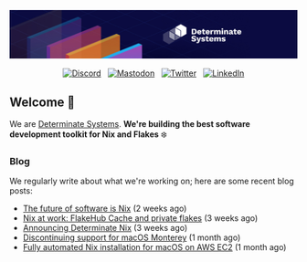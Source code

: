<p align="center">
  <a href="https://determinate.systems" target="_blank"><img src="https://raw.githubusercontent.com/determinatesystems/.github/main/.github/banner.jpg"></a>
</p>
<p align="center">
  &nbsp;<a href="https://determinate.systems/discord" target="_blank"><img alt="Discord" src="https://img.shields.io/discord/1116012109709463613?style=for-the-badge&logo=discord&logoColor=%23ffffff&label=Discord&labelColor=%234253e8&color=%23e4e2e2"></a>&nbsp;
  &nbsp;<a href="https://hachyderm.io/@determinatesystems" target="_blank"><img alt="Mastodon" src="https://img.shields.io/badge/Mastodon-6468fa?style=for-the-badge&logo=mastodon&logoColor=%23ffffff"></a>&nbsp;
  &nbsp;<a href="https://twitter.com/DeterminateSys" target="_blank"><img alt="Twitter" src="https://img.shields.io/badge/Twitter-303030?style=for-the-badge&logo=x&logoColor=%23ffffff"></a>&nbsp;
  &nbsp;<a href="https://www.linkedin.com/company/determinate-systems" target="_blank"><img alt="LinkedIn" src="https://img.shields.io/badge/LinkedIn-1667be?style=for-the-badge&logo=linkedin&logoColor=%23ffffff"></a>&nbsp;
</p>

## Welcome 👋

We are [Determinate Systems](https://determinate.systems).
**We're building the best software development toolkit for Nix and Flakes** ❄️

### Blog 

We regularly write about what we're working on; here are some recent blog posts:


- [The future of software is Nix](https://determinate.systems/posts/the-future-is-nix/) (2 weeks ago)
- [Nix at work: FlakeHub Cache and private flakes](https://determinate.systems/posts/flakehub-cache-and-private-flakes/) (3 weeks ago)
- [Announcing Determinate Nix](https://determinate.systems/posts/announcing-determinate-nix/) (3 weeks ago)
- [Discontinuing support for macOS Monterey](https://determinate.systems/posts/nix-installer-macos-12-monterey/) (1 month ago)
- [Fully automated Nix installation for macOS on AWS EC2](https://determinate.systems/posts/unattended-nix-install-macos-aws-ec2/) (1 month ago)

